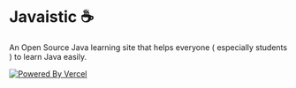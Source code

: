 # Javaistic ☕

An Open Source Java learning site that helps everyone ( especially students ) to learn Java easily.

[![Powered By Vercel ](https://raw.githubusercontent.com/javaistic/javaistic/main/public/powered-by-vercel.svg)](https://vercel.com??utm_source=javaistic&utm_campaign=oss)